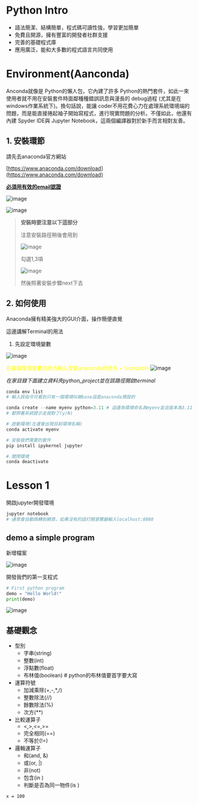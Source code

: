 # Python Intro

- 語法簡潔、結構簡單，程式碼可讀性強，學習更加簡單
- 免費且開源，擁有豐富的開發者社群支援
- 完善的基礎程式庫
- 應用廣泛，能和大多數的程式語言共同使用

# Environment(Aanconda)

Anconda就像是 Python的懶人包，它內建了許多 Python的熱門套件，如此一來使用者就不用在安裝套件時面鄰種種錯誤訊息與漫長的 debug過程 (尤其是在 windows作業系統下)。換句話說，能讓 coder不用花費心力在處理系統環境端的問題，而是能直接捲起袖子開始寫程式，進行現實問題的分析。不僅如此，他還有內建 Spyder IDE與 Jupyter Notebook，這兩個編譯器對於新手而言相對友善。

## 1. 安裝環節

請先去anaconda官方網站 

[https://www.anaconda.com/download](https://www.anaconda.com/download)

**<u>必須用有效的email認證</u>**

![image](./image/anaconda_register_successful.png)

![image](./image/anaconda_email_download.png)


> **安裝時要注意以下這部分**
> 
> 注意安裝路徑稍後會用到
>  
> ![image](./image/anaconda_install_process_v1.png) 
>
> 勾選1,3項
> 
> ![image](./image/anaconda_install_process_v2.png)
>
> 然後照著安裝步驟next下去

## 2. 如何使用

Anaconda擁有精美強大的GUI介面，操作簡便直覺

這邊講解Terminal的用法

1. 先設定環境變數

![image](./image/anaconda_set_environment.png)

<span style="color:yellow">在編輯環境變數的地方輸入安裝anaconda的地方 + \condabin</span>
![image](./image/anaconda_set_environment_v2.png)

*在家目錄下面建立資料夾python_project並在該路徑開啟terminal*

``` powershell
conda env list
# 輸入該指令可看到只有一個環境叫做base這是anaconda預設的

conda create --name myenv python=3.11 # 這邊為環境命名為myenv並且版本為3.11
# 都照著系統提示走就對了(y/N)

# 啟動環境(左邊會出現目前環境名稱)
conda activate myenv

# 安裝我們需要的套件
pip install ipykernel jupyter

# 關閉環境
conda deactivate
```
# Lesson 1

開啟jupyter開發環境

``` powershell
jupyter notebook
# 通常會自動跳轉到網頁，如果沒有的話打開瀏覽器輸入localhost:8888
```
## demo a simple program

新增檔案

![image](./image/jupyter.png)

開發我們的第一支程式
```python
# First python program
demo = "Hello World!"
print(demo)
```
![image](./image/python_script_lesson1_helloWorld.png)

## 基礎觀念

- 型別
  - 字串(string)
  - 整數(int)
  - 浮點數(float)
  - 布林值(boolean) # python的布林值要首字要大寫
- 運算符號
  - 加減乘除(+,-,*,/)
  - 整數除法(//)
  - 餘數除法(%)
  - 次方(**)
- 比較運算子
  - <,>,<=,>=
  - 完全相同(==)
  - 不等於(!=)
- 邏輯運算子
  - 和(and, &)
  - 或(or, |)
  - 非(not)
  - 包含(in )
  - 判斷是否為同一物件(is )

```
x = 100
```